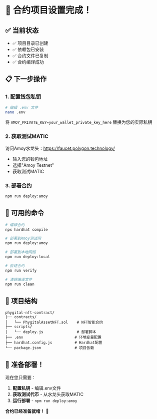 # 🎉 合约项目设置完成！

## ✅ 当前状态
- ✅ 项目目录已创建
- ✅ 依赖包已安装
- ✅ 合约文件已复制
- ✅ 合约编译成功

## 📋 下一步操作

### 1. 配置钱包私钥
```bash
# 编辑 .env 文件
nano .env
```

将 `AMOY_PRIVATE_KEY=your_wallet_private_key_here` 替换为您的实际私钥

### 2. 获取测试MATIC
访问Amoy水龙头：https://faucet.polygon.technology/
- 输入您的钱包地址
- 选择"Amoy Testnet"
- 获取测试MATIC

### 3. 部署合约
```bash
npm run deploy:amoy
```

## 🔧 可用的命令

```bash
# 编译合约
npx hardhat compile

# 部署到Amoy测试网
npm run deploy:amoy

# 部署到本地网络
npm run deploy:local

# 验证合约
npm run verify

# 清理编译文件
npm run clean
```

## 📁 项目结构
```
phygital-nft-contract/
├── contracts/
│   └── PhygitalAssetNFT.sol    # NFT智能合约
├── scripts/
│   └── deploy.js               # 部署脚本
├── .env                       # 环境变量配置
├── hardhat.config.js          # Hardhat配置
└── package.json               # 项目依赖
```

## 🚀 准备部署！

现在您只需要：
1. **配置私钥** - 编辑.env文件
2. **获取测试代币** - 从水龙头获取MATIC
3. **运行部署** - `npm run deploy:amoy`

**合约已经准备就绪！** 🎯

